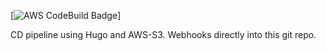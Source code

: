 [![AWS CodeBuild Badge](https://codebuild.ap-southeast-2.amazonaws.com/badges?uuid=eyJlbmNyeXB0ZWREYXRhIjoiRG5TS215OXFFV1ZHejRUdlI1OWZGSStTMkxTVVgzS3lQV2xsWE9BNU5RL21mdUk0eE40ZDlzRnFUYm1NeGF6SVkzamxFMC9kOWwyZUxBYjlaY2k5OUhrPSIsIml2UGFyYW1ldGVyU3BlYyI6IjYyYTMyeHljV09zRmNYMGQiLCJtYXRlcmlhbFNldFNlcmlhbCI6MX0%3D&branch=main)]

CD pipeline using Hugo and AWS-S3. 
Webhooks directly into this git repo. 
